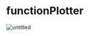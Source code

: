 # functionPlotter

![untitled](https://user-images.githubusercontent.com/79095044/142173557-7f0d6d34-b460-4154-b9e0-5e5168f9db83.gif)
